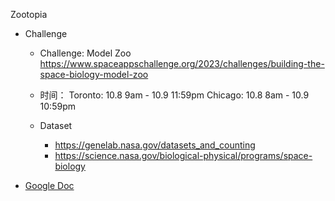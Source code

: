Zootopia

- Challenge
  - Challenge: Model Zoo
    https://www.spaceappschallenge.org/2023/challenges/building-the-space-biology-model-zoo

  - 时间：
    Toronto: 10.8 9am - 10.9 11:59pm
    Chicago: 10.8 8am - 10.9 10:59pm

  - Dataset
    - https://genelab.nasa.gov/datasets_and_counting
    - https://science.nasa.gov/biological-physical/programs/space-biology


  

+ [Google Doc](https://docs.google.com/document/d/1K6lgoii-VoXzJDCYtdKcNZ4D126ZX16gQD661QfDNNE/edit?usp=sharing)

